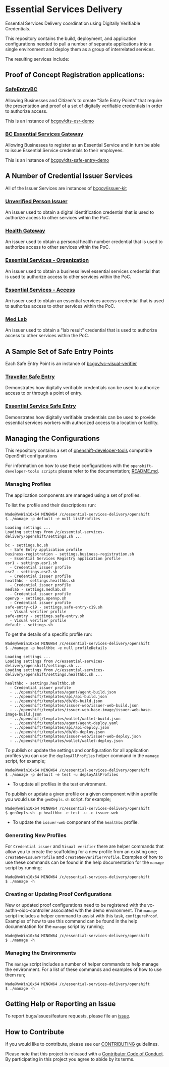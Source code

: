 # Essential Services Delivery
Essential Services Delivery coordination using Digitally Verifiable Credentials.

This repository contains the build, deployment, and application configurations needed to pull a number of separate applications into a single environment and deploy them as a group of interrelated services.

The resulting services include:

## Proof of Concept Registration applications:
### [SafeEntryBC](https://safeentrybc.vonx.io/)

Allowing Businesses and Citizen's to create "Safe Entry Points" that require the presentation and proof of a set of digitally verifiable credentials in order to authorize access.

This is an instance of [bcgov/dts-esr-demo](https://github.com/bcgov/dts-esr-demo)

### [BC Essential Services Gateway](https://esg.vonx.io/)

Allowing Businesses to register as an Essential Service and in turn be able to issue Essential Service credentials to their employees.

This is an instance of [bcgov/dts-safe-entry-demo](https://github.com/bcgov/dts-safe-entry-demo)

## A Number of Credential Issuer Services

All of the Issuer Services are instances of [bcgov/issuer-kit](https://github.com/bcgov/issuer-kit)

### [Unverified Person Issuer](https://openvp-issuer.pathfinder.gov.bc.ca/)

An issuer used to obtain a digital identification credential that is used to authorize access to other services within the PoC.

### [Health Gateway](https://healthbc-issuer.pathfinder.gov.bc.ca/)

An issuer used to obtain a personal health number credential that is used to authorize access to other services within the PoC.

### [Essential Services - Organization](https://esr1-issuer.pathfinder.gov.bc.ca/)

An issuer used to obtain a business level essential services credential that is used to authorize access to other services within the PoC.

### [Essential Services - Access](https://esr2-issuer.pathfinder.gov.bc.ca/)

An issuer used to obtain an essential services access credential that is used to authorize access to other services within the PoC.

### [Med Lab](https://medlab-issuer.pathfinder.gov.bc.ca/)

An issuer used to obtain a "lab result" credential that is used to authorize access to other services within the PoC.

## A Sample Set of Safe Entry Points

Each Safe Entry Point is an instance of [bcgov/vc-visual-verifier](https://github.com/bcgov/vc-visual-verifier)

### [Traveller Safe Entry](https://lngpipeline-camp.vonx.io/)

Demonstrates how digitally verifiable credentials can be used to authorize access to or through a point of entry.

### [Essential Service Safe Entry](https://long-term-care-facility.vonx.io/)

Demonstrates how digitally verifiable credentials can be used to provide essential services workers with authorized access to a location or facility.

## Managing the Configurations

This repository contains a set of [openshift-developer-tools](https://github.com/BCDevOps/openshift-developer-tools/tree/master/bin) compatible OpenShift configurations

For information on how to use these configurations with the `openshift-developer-tools scripts` please refer to the documentation; [README.md](https://github.com/BCDevOps/openshift-developer-tools/blob/master/bin/README.md).

### Managing Profiles
The application components are managed using a set of profiles.

To list the profile and their descriptions run:
```
Wade@hvWin10x64 MINGW64 /c/essential-services-delivery/openshift
$ ./manage -p default -e null listProfiles

Loading settings ...
Loading settings from /c/essential-services-delivery/openshift/settings.sh ...

bc - settings.bc.sh
  - Safe Entry application profile
business-registration - settings.business-registration.sh
  - Essential Services Registry application profile
esr1 - settings.esr1.sh
  - Credential issuer profile
esr2 - settings.esr2.sh
  - Credential issuer profile
healthbc - settings.healthbc.sh
  - Credential issuer profile
medlab - settings.medlab.sh
  - Credential issuer profile
openvp - settings.openvp.sh
  - Credential issuer profile
safe-entry-c19 - settings.safe-entry-c19.sh
  - Visual verifier profile
safe-entry - settings.safe-entry.sh
  - Visual verifier profile
default - settings.sh
```

To get the details of a specific profile run:
```
Wade@hvWin10x64 MINGW64 /c/essential-services-delivery/openshift
$ ./manage -p healthbc -e null profileDetails

Loading settings ...
Loading settings from /c/essential-services-delivery/openshift/settings.sh ...
Loading settings from /c/essential-services-delivery/openshift/settings.healthbc.sh ...

healthbc - settings.healthbc.sh
  - Credential issuer profile
  - ../openshift/templates/agent/agent-build.json
  - ../openshift/templates/api/api-build.json
  - ../openshift/templates/db/db-build.json
  - ../openshift/templates/issuer-web/issuer-web-build.json
  - ../openshift/templates/issuer-web-base-image/issuer-web-base-image-build.json
  - ../openshift/templates/wallet/wallet-build.json
  - ../openshift/templates/agent/agent-deploy.yaml
  - ../openshift/templates/api/api-deploy.json
  - ../openshift/templates/db/db-deploy.json
  - ../openshift/templates/issuer-web/issuer-web-deploy.json
  - ../openshift/templates/wallet/wallet-deploy.json
```

To publish or update the settings and configuration for all application profiles you can use the `deployAllProfiles` helper command in the `manage` script, for example;
```
Wade@hvWin10x64 MINGW64 /c/essential-services-delivery/openshift
$ ./manage -p default -e test -u deployAllProfiles
```
- To update all profiles in the test environment.

To publish or update a given profile or a given component within a profile you would use the `genDepls.sh` script. for example;
```
Wade@hvWin10x64 MINGW64 /c/essential-services-delivery/openshift
$ genDepls.sh -p healthbc -e test -u -c issuer-web
```
- To update the `issuer-web` component of the `healthbc` profile.

### Generating New Profiles

For `Credential issuer` and `Visual verifier` there are helper commands that allow you to create the scaffolding for a new profile from an existing one; `createNewIssuerProfile` and `createNewVerifierProfile`.  Examples of how to use these commands can be found in the help documentation for the `manage` script by running;
```
Wade@hvWin10x64 MINGW64 /c/essential-services-delivery/openshift
$ ./manage -h
```

### Creating or Updating Proof Configurations

New or updated proof configurations need to be registered with the vc-authn-oidc-controller associated with the demo environment.  The `manage` script includes a helper command to assist with this task, `configureProof`.  Examples of how to use this command can be found in the help documentation for the `manage` script by running;
```
Wade@hvWin10x64 MINGW64 /c/essential-services-delivery/openshift
$ ./manage -h
```

### Managing the Environments

The `manage` script includes a number of helper commands to help manage the environment.  For a list of these commands and examples of how to use them run;

```
Wade@hvWin10x64 MINGW64 /c/essential-services-delivery/openshift
$ ./manage -h
```

## Getting Help or Reporting an Issue

To report bugs/issues/feature requests, please file an [issue](../../issues).

## How to Contribute

If you would like to contribute, please see our [CONTRIBUTING](./CONTRIBUTING.md) guidelines.

Please note that this project is released with a [Contributor Code of Conduct](./CODE_OF_CONDUCT.md). 
By participating in this project you agree to abide by its terms.